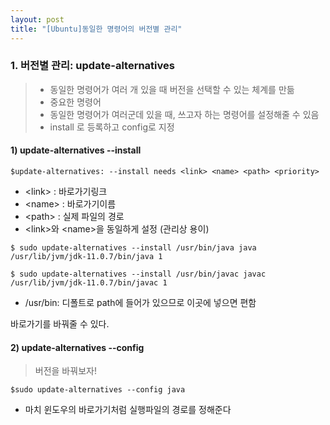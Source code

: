 ```yaml
---
layout: post
title: "[Ubuntu]동일한 명령어의 버전별 관리"
---
```




### 1. 버전별 관리: update-alternatives

> - 동일한 명령어가 여러 개 있을 때 버전을 선택할 수 있는 체계를 만듦
> - 중요한 명령어
> - 동일한 명령어가 여러군데 있을 때, 쓰고자 하는 명령어를 설정해줄 수 있음
> - install 로 등록하고 config로 지정



#### 1) update-alternatives --install

~~~shell
$update-alternatives: --install needs <link> <name> <path> <priority>
~~~

- \<link> : 바로가기링크
- \<name> : 바로가기이름
- \<path> : 실제 파일의 경로
- \<link>와 \<name>을 동일하게 설정 (관리상 용이)

~~~shell
$ sudo update-alternatives --install /usr/bin/java java /usr/lib/jvm/jdk-11.0.7/bin/java 1 
~~~

~~~shell
$ sudo update-alternatives --install /usr/bin/javac javac /usr/lib/jvm/jdk-11.0.7/bin/javac 1 
~~~

- /usr/bin:  디폴트로 path에 들어가 있으므로 이곳에 넣으면 편함

바로가기를 바꿔줄 수 있다.



#### 2) update-alternatives --config

> 버전을 바꿔보자!

~~~shell
$sudo update-alternatives --config java
~~~

- 마치 윈도우의 바로가기처럼 실행파일의 경로를 정해준다

